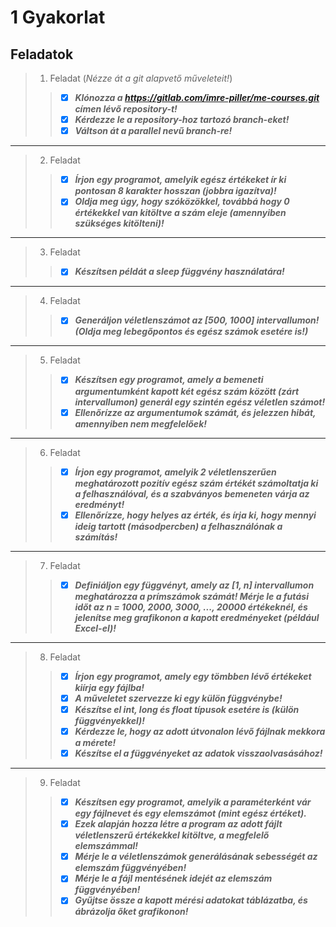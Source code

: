 # 1 Gyakorlat
## Feladatok
> 1. Feladat (*Nézze át a git alapvető műveleteit!*)
> > - [x] ***Klónozza a https://gitlab.com/imre-piller/me-courses.git címen lévő repository-t!***
> > - [x] ***Kérdezze le a repository-hoz tartozó branch-eket!***
> > - [x] ***Váltson át a parallel nevű branch-re!***
----
> 2. Feladat
> > - [x] ***Írjon egy programot, amelyik egész értékeket ír ki pontosan 8 karakter hosszan (jobbra igazítva)!***
> > - [x] ***Oldja meg úgy, hogy szóközökkel, továbbá hogy 0 értékekkel van kitöltve a szám eleje (amennyiben szükséges kitölteni)!***
----
> 3. Feladat
> > - [x] ***Készítsen példát a sleep függvény használatára!***
----
> 4. Feladat
> > - [x] ***Generáljon véletlenszámot az [500, 1000] intervallumon! (Oldja meg lebegőpontos és egész számok esetére is!)***
----
> 5. Feladat
> > - [x] ***Készítsen egy programot, amely a bemeneti argumentumként kapott két egész szám között (zárt intervallumon) generál egy szintén egész véletlen számot!***
> > - [x] ***Ellenőrízze az argumentumok számát, és jelezzen hibát, amennyiben nem megfelelőek!***
----
> 6. Feladat
> > - [x] ***Írjon egy programot, amelyik 2 véletlenszerűen meghatározott pozitív egész szám értékét számoltatja ki a felhasználóval, és a szabványos bemeneten várja az eredményt!***
> > - [x] ***Ellenőrízze, hogy helyes az érték, és írja ki, hogy mennyi ideig tartott (másodpercben) a felhasználónak a számítás!***
----
> 7. Feladat
> > - [x] ***Definiáljon egy függvényt, amely az [1, n] intervallumon meghatározza a prímszámok számát! Mérje le a futási időt az n = 1000, 2000, 3000, ..., 20000 értékeknél, és jelenítse meg grafikonon a kapott eredményeket (például Excel-el)!***
----
> 8. Feladat
> > - [x] ***Írjon egy programot, amely egy tömbben lévő értékeket kiírja egy fájlba!***
> > - [x] ***A műveletet szervezze ki egy külön függvénybe!***
> > - [x] ***Készítse el int, long és float típusok esetére is (külön függvényekkel)!***
> > - [x] ***Kérdezze le, hogy az adott útvonalon lévő fájlnak mekkora a mérete!***
> > - [x] ***Készítse el a függvényeket az adatok visszaolvasásához!***
----
> 9. Feladat
> > - [x] ***Készítsen egy programot, amelyik a paraméterként vár egy fájlnevet és egy elemszámot (mint egész értéket).***
> > - [x] ***Ezek alapján hozza létre a program az adott fájlt véletlenszerű értékekkel kitöltve, a megfelelő elemszámmal!***
> > - [x] ***Mérje le a véletlenszámok generálásának sebességét az elemszám függvényében!***
> > - [x] ***Mérje le a fájl mentésének idejét az elemszám függvényében!***
> > - [x] ***Gyűjtse össze a kapott mérési adatokat táblázatba, és ábrázolja őket grafikonon!***

